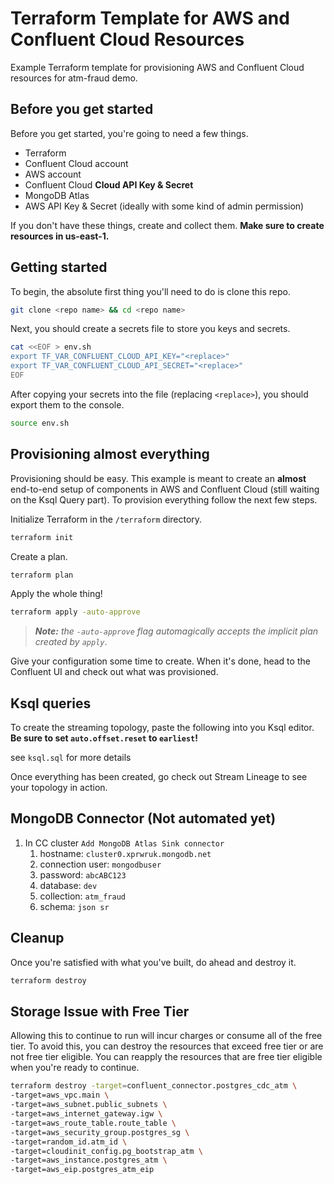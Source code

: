 # Terraform Template for AWS and Confluent Cloud Resources

Example Terraform template for provisioning AWS and Confluent Cloud resources for atm-fraud demo.

## Before you get started

Before you get started, you're going to need a few things.

- Terraform
- Confluent Cloud account
- AWS account
- Confluent Cloud **Cloud API Key & Secret**
- MongoDB Atlas
- AWS API Key & Secret (ideally with some kind of admin permission)

If you don't have these things, create and collect them. **Make sure to create resources in us-east-1.**

## Getting started

To begin, the absolute first thing you'll need to do is clone this repo.

```bash
git clone <repo name> && cd <repo name>
```

Next, you should create a secrets file to store you keys and secrets.

```bash
cat <<EOF > env.sh
export TF_VAR_CONFLUENT_CLOUD_API_KEY="<replace>"
export TF_VAR_CONFLUENT_CLOUD_API_SECRET="<replace>"
EOF
```

After copying your secrets into the file (replacing `<replace>`), you should export them to the console.

```bash
source env.sh
```

## Provisioning almost everything

Provisioning should be easy. This example is meant to create an **almost** end-to-end setup of components in AWS and Confluent Cloud (still waiting on the Ksql Query part). To provision everything follow the next few steps.

Initialize Terraform in the `/terraform` directory.

```bash
terraform init
```

Create a plan.

```bash
terraform plan
```

Apply the whole thing!

```bash
terraform apply -auto-approve
```

> **_Note:_** _the `-auto-approve` flag automagically accepts the implicit plan created by `apply`_.

Give your configuration some time to create. When it's done, head to the Confluent UI and check out what was provisioned.

## Ksql queries

To create the streaming topology, paste the following into you Ksql editor. **Be sure to set `auto.offset.reset` to `earliest`!**

see `ksql.sql` for more details

Once everything has been created, go check out Stream Lineage to see your topology in action.

## MongoDB Connector (Not automated yet)

1. In CC cluster `Add MongoDB Atlas Sink connector`
   1. hostname: `cluster0.xprwruk.mongodb.net`
   2. connection user: `mongodbuser`
   3. password: `abcABC123`
   4. database: `dev`
   5. collection: `atm_fraud`
   6. schema: `json sr`

## Cleanup

Once you're satisfied with what you've built, do ahead and destroy it.

```bash
terraform destroy
```

## Storage Issue with Free Tier

Allowing this to continue to run will incur charges or consume all of the free tier. To avoid this, you can destroy the resources that exceed free tier or are not free tier eligible. You can reapply the resources that are free tier eligible when you're ready to continue.

```bash
terraform destroy -target=confluent_connector.postgres_cdc_atm \
-target=aws_vpc.main \
-target=aws_subnet.public_subnets \
-target=aws_internet_gateway.igw \
-target=aws_route_table.route_table \
-target=aws_security_group.postgres_sg \
-target=random_id.atm_id \
-target=cloudinit_config.pg_bootstrap_atm \
-target=aws_instance.postgres_atm \
-target=aws_eip.postgres_atm_eip
```

